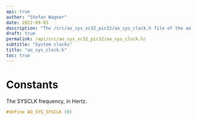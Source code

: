 ```yaml
---
api: true
author: "Stefan Wagner"
date: 2022-09-05
description: "The /src/ao_sys_xc32_pic32/ao_sys_clock.h file of the ao real-time operating system."
draft: true
permalink: /api/src/ao_sys_xc32_pic32/ao_sys_clock.h/
subtitle: "System clocks"
title: "ao_sys_clock.h"
toc: true
---
```


# Constants

The SYSCLK frequency, in Hertz.

```c
#define AO_SYS_SYSCLK (0)
```
